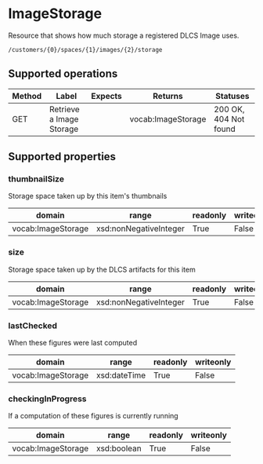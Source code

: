 
# ImageStorage

Resource that shows how much storage a registered DLCS Image uses. 


```
/customers/{0}/spaces/{1}/images/{2}/storage
```


## Supported operations


|Method|Label|Expects|Returns|Statuses|
|--|--|--|--|--|
|GET|Retrieve a Image Storage| |vocab:ImageStorage|200 OK, 404 Not found|


## Supported properties


### thumbnailSize

Storage space taken up by this item's thumbnails


|domain|range|readonly|writeonly|
|--|--|--|--|
|vocab:ImageStorage|xsd:nonNegativeInteger|True|False|


### size

Storage space taken up by the DLCS artifacts for this item


|domain|range|readonly|writeonly|
|--|--|--|--|
|vocab:ImageStorage|xsd:nonNegativeInteger|True|False|


### lastChecked

When these figures were last computed


|domain|range|readonly|writeonly|
|--|--|--|--|
|vocab:ImageStorage|xsd:dateTime|True|False|


### checkingInProgress

If a computation of these figures is currently running


|domain|range|readonly|writeonly|
|--|--|--|--|
|vocab:ImageStorage|xsd:boolean|True|False|

